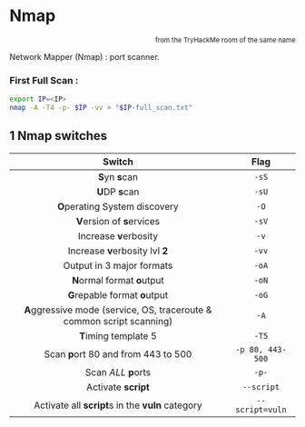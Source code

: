 # Nmap
<div style="text-align: right"> <sub>from the TryHackMe room of the same name</sub> </div>

Network Mapper (Nmap) : port scanner.

### First Full Scan :

```sh
export IP=<IP>
nmap -A -T4 -p- $IP -vv > "$IP-full_scan.txt"
```

## 1 Nmap switches

**Switch**|**Flag**
:-:|:-:
**S**yn **s**can|`-sS`  
**U**DP **s**can|`-sU`
**O**perating System discovery|`-O`
**V**ersion of **s**ervices|`-sV`
Increase **v**erbosity|`-v`
Increase **v**erbosity lvl **2**|`-vv`
Output in 3 major formats|`-oA`
**N**ormal format **o**utput|`-oN`
**G**repable format **o**utput|`-oG`
**A**ggressive mode (service, OS, traceroute & common script scanning)|`-A`
**T**iming template 5|`-T5`
Scan **p**ort 80 and from 443 to 500|`-p 80, 443-500`
Scan *ALL* **p**orts|`-p-`
Activate **script**|`--script`
Activate all **script**s in the **vuln** category|`--script=vuln`
